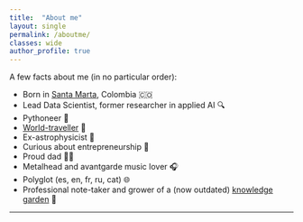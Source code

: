 ```yaml
---
title:  "About me"
layout: single
permalink: /aboutme/
classes: wide
author_profile: true
---
```


A few facts about me (in no particular order):
- Born in [Santa Marta](https://www.tripadvisor.co.uk/Tourism-g297484-Santa_Marta_Santa_Marta_Municipality_Magdalena_Department-Vacations.html), Colombia :colombia:
- Lead Data Scientist, former researcher in applied AI :mag:
- Pythoneer :snake:
- [World-traveller](/countries_visited/) :bullettrain_front:
- Ex-astrophysicist :telescope:
- Curious about entrepreneurship :hammer:
- Proud dad :family_man_boy:
- Metalhead and avantgarde music lover :headphones:
- Polyglot (es, en, fr, ru, cat) :globe_with_meridians:
- Professional note-taker and grower of a (now outdated) [knowledge garden](https://carlos-gg.github.io/digitalgarden/) :blue_book:  

---


